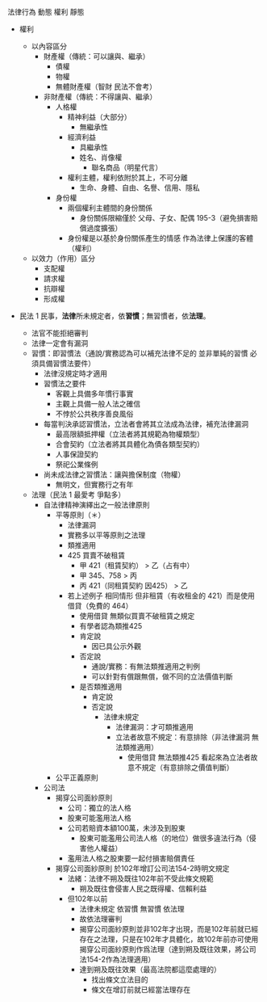
法律行為 動態
權利 靜態

- 權利
	- 以內容區分
		- 財產權（傳統：可以讓與、繼承）
			- 債權
			- 物權
			- 無體財產權（智財 民法不會考）
		- 非財產權（傳統：不得讓與、繼承）
			- 人格權
				- 精神利益（大部分）
					- 無繼承性
				- 經濟利益
					- 具繼承性
					- 姓名、肖像權
						- 聯名商品（明星代言）
				- 權利主體，權利依附於其上，不可分離
					- 生命、身體、自由、名譽、信用、隱私
			- 身份權
				- 兩個權利主體間的身份關係
					- 身份關係限縮僅於 父母、子女、配偶 195-3（避免損害賠償過度擴張）
				- 身份權是以基於身份關係產生的情感 作為法律上保護的客體（權利）
	- 以效力（作用）區分
		- 支配權
		- 請求權
		- 抗辯權
		- 形成權

- 民法 1 民事，**法律**所未規定者，依**習慣**；無習慣者，依**法理**。
	- 法官不能拒絕審判
	- 法律一定會有漏洞
	- 習慣：即習慣法（通說/實務認為可以補充法律不足的 並非單純的習慣 必須具備習慣法要件）
		- 法律沒規定時才適用
		- 習慣法之要件
			- 客觀上具備多年慣行事實
			- 主觀上具備一般人法之確信
			- 不悖於公共秩序善良風俗
		- 每當判決承認習慣法，立法者會將其立法成為法律，補充法律漏洞
			- 最高限額抵押權（立法者將其規範為物權類型）
			- 合會契約（立法者將其具體化為債各類型契約）
			- 人事保證契約
			- 祭祀公業條例
		- 尚未成法律之習慣法：讓與擔保制度（物權）
			- 無明文，但實務行之有年
	- 法理（民法 1 最愛考 爭點多）
		- 自法律精神演繹出之一般法律原則
			- 平等原則（＊）
				- 法律漏洞
				- 實務多以平等原則之法理
				- 類推適用
				- 425 買賣不破租賃
					- 甲 421（租賃契約） > 乙（占有中）
					- 甲 345、758 > 丙
					- 丙 421（同租賃契約 因425） > 乙
				- 若上述例子 相同情形 但非租賃（有收租金的 421）而是使用借貸（免費的 464）
					- 使用借貸 無類似買賣不破租賃之規定
					- 有學者認為類推425
					- 肯定說
						- 因已具公示外觀
					- 否定說
						- 通說/實務：有無法類推適用之判例
						- 可以針對有償跟無償，做不同的立法價值判斷
					- 是否類推適用
						- 肯定說
						- 否定說
							- 法律未規定
								- 法律漏洞：才可類推適用
								- 立法者故意不規定：有意排除（非法律漏洞 無法類推適用）
									- 使用借貸 無法類推425 看起來為立法者故意不規定（有意排除之價值判斷）
			- 公平正義原則
		- 公司法
			- 揭穿公司面紗原則
				- 公司：獨立的法人格
				- 股東可能濫用法人格
				- 公司若賠資本額100萬，未涉及到股東
					- 股東可能濫用公司法人格（的地位）做很多違法行為（侵害他人權益）
				- 濫用法人格之股東要一起付損害賠償責任
			- 揭穿公司面紗原則 於102年增訂公司法154-2時明文規定
				- 法緒：法律不朔及既往102年前不受此條文規範
					- 朔及既往會侵害人民之既得權、信賴利益
				- 但102年以前
					- 法律未規定 依習慣 無習慣 依法理
					- 故依法理審判
					- 揭穿公司面紗原則並非102年才出現，而是102年前就已經存在之法理，只是在102年才具體化，故102年前亦可使用揭穿公司面紗原則作爲法理（達到朔及既往效果，將公司法154-2作為法理適用）
					- 達到朔及既往效果（最高法院都這麼處理的）
						- 找出條文立法目的
						- 條文在增訂前就已經當法理存在
